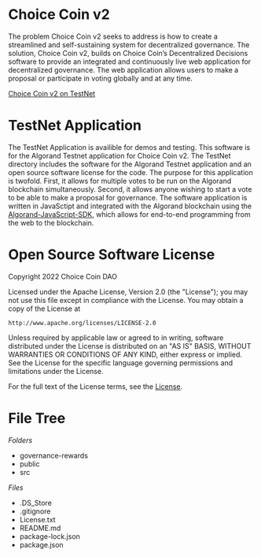 # Choice Coin v2

The problem Choice Coin v2 seeks to address is how to create a streamlined and self-sustaining system for decentralized governance. The solution, Choice Coin v2, builds on Choice Coin’s Decentralized Decisions software to provide an integrated and continuously live web application for decentralized governance. The web application allows users to make a proposal or participate in voting globally and at any time.

[Choice Coin v2 on TestNet](https://choicecoin-v2-testnet.netlify.app/voting)

# TestNet Application

The TestNet Application is availible for demos and testing. This software is for the Algorand Testnet application for Choice Coin v2. The TestNet directory includes the software for the Algorand Testnet application and an open source software license for the code. The purpose for this application is twofold. First, it allows for multiple votes to be run on the Algorand blockchain simultaneously. Second, it allows anyone wishing to start a vote to be able to make a proposal for governance. The software application is written in JavaSctipt and integrated with the Algorand blockchain using the [Algorand-JavaScript-SDK](https://github.com/algorand/js-algorand-sdk), which allows for end-to-end programming from the web to the blockchain.

# Open Source Software License

Copyright 2022 Choice Coin DAO

Licensed under the Apache License, Version 2.0 (the "License");
you may not use this file except in compliance with the License.
You may obtain a copy of the License at

    http://www.apache.org/licenses/LICENSE-2.0

Unless required by applicable law or agreed to in writing, software
distributed under the License is distributed on an "AS IS" BASIS,
WITHOUT WARRANTIES OR CONDITIONS OF ANY KIND, either express or implied.
See the License for the specific language governing permissions and
limitations under the License.

For the full text of the License terms, see the [License](https://github.com/ChoiceCoin/v2/blob/main/testnet/License.txt).

# File Tree

_Folders_
- governance-rewards 
- public
- src

_Files_
- .DS_Store
- .gitignore
- License.txt
- README.md
- package-lock.json
- package.json

